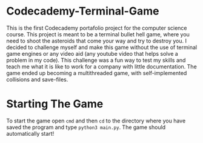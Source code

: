 # Codecademy-Terminal-Game
  This is the first Codecademy portafolio project for the computer science course. This project is meant to be a terminal bullet hell game, where you need to shoot the asteroids that come your way and try to destroy you. I decided to challenge myself and make this game without the use of terminal game engines or any video aid (any youtube video that helps solve a problem in my code). This challenge was a fun way to test my skills and teach me what it is like to work for a company with little documentation. The game ended up becoming a multithreaded game, with self-implemented collisions and save-files.
  
  # Starting The Game
  
  To start the game open ``cmd`` and then ``cd`` to the directory where you have saved the program and type ``python3 main.py``. The game should automatically start!
